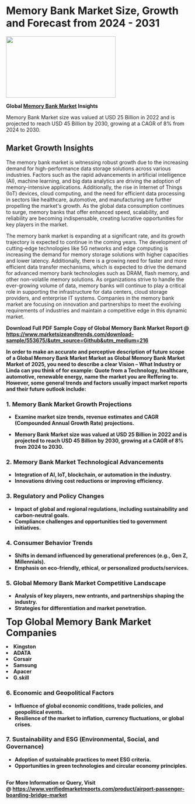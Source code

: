 <H1>Memory Bank Market Size, Growth and Forecast from 2024 - 2031</H1><img class="aligncenter size-medium wp-image-584254" src="https://thirdeyenews.in/wp-content/uploads/2024/09/Global-Market-Research-300x168.jpeg" alt="" width="300" height="168" /><p><strong>Global&nbsp;<a href="https://www.marketsizeandtrends.com/download-sample/553675/&amp;utm_source=Github&utm_medium=216">Memory Bank Market</a> Insights</strong></p><p>Memory Bank Market size was valued at USD 25 Billion in 2022 and is projected to reach USD 45 Billion by 2030, growing at a CAGR of 8% from 2024 to 2030.</p><p><h2>Market Growth Insights</h2> <p>The memory bank market is witnessing robust growth due to the increasing demand for high-performance data storage solutions across various industries. Factors such as the rapid advancements in artificial intelligence (AI), machine learning, and big data analytics are driving the adoption of memory-intensive applications. Additionally, the rise in Internet of Things (IoT) devices, cloud computing, and the need for efficient data processing in sectors like healthcare, automotive, and manufacturing are further propelling the market's growth. As the global data consumption continues to surge, memory banks that offer enhanced speed, scalability, and reliability are becoming indispensable, creating lucrative opportunities for key players in the market.</p> <p><strong></strong></p> <p>The memory bank market is expanding at a significant rate, and its growth trajectory is expected to continue in the coming years. The development of cutting-edge technologies like 5G networks and edge computing is increasing the demand for memory storage solutions with higher capacities and lower latency. Additionally, there is a growing need for faster and more efficient data transfer mechanisms, which is expected to drive the demand for advanced memory bank technologies such as DRAM, flash memory, and other non-volatile memory solutions. As organizations strive to handle the ever-growing volume of data, memory banks will continue to play a critical role in supporting the infrastructure for data centers, cloud storage providers, and enterprise IT systems. Companies in the memory bank market are focusing on innovation and partnerships to meet the evolving requirements of industries and maintain a competitive edge in this dynamic market.</p> <p><strong></p><p><span class=""><strong>Download Full PDF Sample Copy of Global Memory Bank Market Report</strong> @ <a href="https://www.marketsizeandtrends.com/download-sample/553675/&amp;utm_source=Github&utm_medium=216" target="_blank">https://www.marketsizeandtrends.com/download-sample/553675/&amp;utm_source=Github&utm_medium=216</a></span></p><p>In order to make an accurate and perceptive description of future scope of a Global&nbsp;Memory Bank Market Market as Global&nbsp;Memory Bank Market Market of 2025, you need to describe a clear Vision &ndash; What Industry or Linda can you think of for example: Quote from a Technology, healthcare, automotive, renewable energy, name the market you are Reffering to. However, some general trends and factors usually impact market reports and their future outlook include:</p><h3>1.&nbsp;<strong>Memory Bank Market Growth Projections</strong></h3><ul><li>Examine market size trends, revenue estimates and CAGR (Compounded Annual Growth Rate) projections.</li><li><p>Memory Bank Market size was valued at USD 25 Billion in 2022 and is projected to reach USD 45 Billion by 2030, growing at a CAGR of 8% from 2024 to 2030.</p></li></ul><h3>2.&nbsp;<strong>Memory Bank Market Technological Advancements</strong></h3><ul><li>Integration of AI, IoT, blockchain, or automation in the industry.</li><li>Innovations driving cost reductions or improving efficiency.</li></ul><h3>3.&nbsp;<strong>Regulatory and Policy Changes</strong></h3><ul><li>Impact of global and regional regulations, including sustainability and carbon-neutral goals.</li><li>Compliance challenges and opportunities tied to government initiatives.</li></ul><h3>4.&nbsp;<strong>Consumer Behavior Trends</strong></h3><ul><li>Shifts in demand influenced by generational preferences (e.g., Gen Z, Millennials).</li><li>Emphasis on eco-friendly, ethical, or personalized products/services.</li></ul><h3>5.&nbsp;<strong>Global Memory Bank Market Competitive Landscape</strong></h3><ul><li>Analysis of key players, new entrants, and partnerships shaping the industry.</li><li>Strategies for differentiation and market penetration.</li></ul><p data-pm-slice="1 1 []"><span style="color: inherit; font-family: inherit; font-size: 25px;">Top Global Memory Bank Market Companies</span></p><div class="" data-test-id=""><p><li>Kingston</li><li> ADATA</li><li> Corsair</li><li> Samsung</li><li> Apacer</li><li> G.skill</li></p></div><h3>6.&nbsp;<strong>Economic and Geopolitical Factors</strong></h3><ul><li>Influence of global economic conditions, trade policies, and geopolitical events.</li><li>Resilience of the market to inflation, currency fluctuations, or global crises.</li></ul><h3>7.&nbsp;<strong>Sustainability and ESG (Environmental, Social, and Governance)</strong></h3><ul><li>Adoption of sustainable practices to meet ESG criteria.</li><li>Opportunities in green technologies and circular economy principles.</li></ul><h2><strong style="font-size: 14px;">For More Information or Query, Visit @&nbsp;</strong><a style="background-color: #ffffff; font-size: 14px;" href="https://www.marketsizeandtrends.com/report/memory-bank-market/" target="_blank">https://www.verifiedmarketreports.com/product/airport-passenger-boarding-bridge-market</a></h2>

